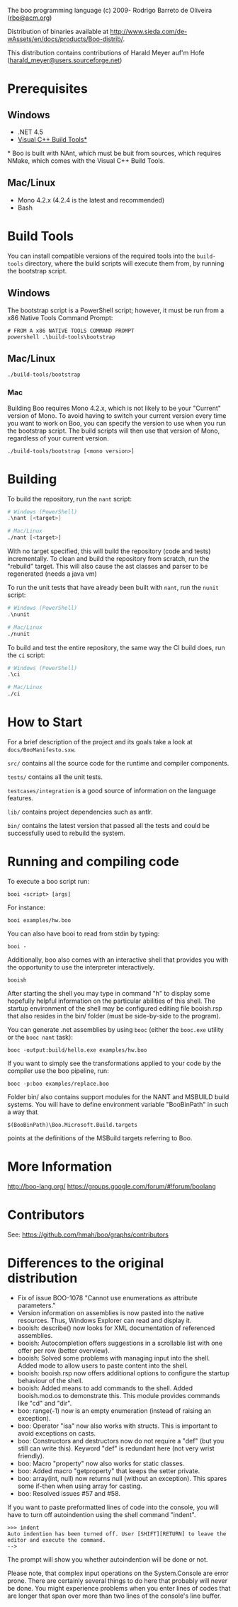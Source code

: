 The boo programming language (c) 2009- Rodrigo Barreto de Oliveira (rbo@acm.org)

Distribution of binaries available at
http://www.sieda.com/de-wAssets/en/docs/products/Boo-distrib/.

This distribution contains contributions of Harald Meyer auf'm Hofe (harald_meyer@users.sourceforge.net)

Prerequisites
=============

## Windows

- .NET 4.5
- [Visual C++ Build Tools*](http://landinghub.visualstudio.com/visual-cpp-build-tools)

\* Boo is built with NAnt, which must be buit from sources, which requires NMake, which comes with the Visual C++ Build Tools.

## Mac/Linux

- Mono 4.2.x (4.2.4 is the latest and recommended)
- Bash

Build Tools
==============

You can install compatible versions of the required tools into the ```build-tools``` directory, where the build scripts will execute them from, by running the bootstrap script.

## Windows
The bootstrap script is a PowerShell script; however, it must be run from a x86 Native Tools Command Prompt:
```
# FROM A x86 NATIVE TOOLS COMMAND PROMPT
powershell .\build-tools\bootstrap
```

## Mac/Linux

```
./build-tools/bootstrap
```

### Mac

Building Boo requires Mono 4.2.x, which is not likely to be your "Current" version of Mono. To avoid having to switch your current version every time you want to work on Boo, you can specify the version to use when you run the bootstrap script. The build scripts will then use that version of Mono, regardless of your current version.

```
./build-tools/bootstrap [<mono version>]
```

Building
========

To build the repository, run the ```nant``` script:

```PowerShell
# Windows (PowerShell)
.\nant [<target>]
```

```sh
# Mac/Linux
./nant [<target>]
```

With no target specified, this will build the repository (code and tests) incrementally. To clean and build the repository from scratch, run the "rebuild" target. This will also cause the ast classes and parser
to be regenerated (needs a java vm)

To run the unit tests that have already been built with ```nant```, run the ```nunit``` script:

```PowerShell
# Windows (PowerShell)
.\nunit
```

```sh
# Mac/Linux
./nunit
```

To build and test the entire repository, the same way the CI build does, run the ```ci``` script:

```PowerShell
# Windows (PowerShell)
.\ci
```

```sh
# Mac/Linux
./ci
```

How to Start
============

For a brief description of the project and its goals
take a look at `docs/BooManifesto.sxw`.

`src/` contains all the source code for the runtime and
compiler components.

`tests/` contains all the unit tests.

`testcases/integration` is a good source of information
on the language features.

`lib/` contains project dependencies such as antlr.

`bin/` contains the latest version that passed all the tests
and could be successfully used to rebuild the system.

Running and compiling code
==========================

To execute a boo script run:

	booi <script> [args]
	
For instance:

	booi examples/hw.boo	
	
You can also have booi to read from stdin by typing:

	booi -
	
Additionally, boo also comes with an interactive shell that
provides you with the opportunity to use the interpreter
interactively.

	booish
	
After starting the shell you may type in command "h" to
display some hopefully helpful information on the
particular abilities of this shell. The startup environment
of the shell may be configured editing file booish.rsp that
also resides in the bin/ folder (must be side-by-side to
the program).

You can generate .net assemblies by using `booc` (either
the `booc.exe` utility or the `booc nant` task):

	booc -output:build/hello.exe examples/hw.boo	
	
If you want to simply see the transformations applied to
your code by the compiler use the boo pipeline, run:

	booc -p:boo examples/replace.boo	
	
Folder bin/ also contains support modules for the NANT and
MSBUILD build systems. You will have to define environment
variable "BooBinPath" in such a way that

	$(BooBinPath)\Boo.Microsoft.Build.targets
	
points at the definitions of the MSBuild targets referring to
Boo.


More Information
================

http://boo-lang.org/
https://groups.google.com/forum/#!forum/boolang

Contributors
============

See: https://github.com/hmah/boo/graphs/contributors

Differences to the original distribution
=======================================


- Fix of issue BOO-1078 "Cannot use enumerations as attribute parameters."
- Version information on assemblies is now pasted into the native resources. Thus, Windows Explorer can read and display it.
- booish: describe() now looks for XML documentation of referenced assemblies.
- booish: Autocompletion offers suggestions in a scrollable list with one offer per row (better overview).
- booish: Solved some problems with managing input into the shell. Added mode to allow users to paste content into the shell.
- booish: booish.rsp now offers additional options to configure the startup behaviour of the shell.
- booish: Added means to add commands to the shell. Added booish.mod.os to demonstrate this. This module provides commands like "cd" and "dir".
- boo: range(-1) now is an empty enumeration (instead of raising an exception).
- boo: Operator "isa" now also works with structs. This is important to avoid exceptions on casts.
- boo: Constructors and destructors now do not require a "def" (but you still can write this). Keyword "def" is redundant here (not very wrist friendly).
- boo: Macro "property" now also works for static classes.
- boo: Added macro "getproperty" that keeps the setter private.
- boo: array(int, null) now returns null (without an exception). This spares some if-then when using array for casting.
- boo: Resolved issues #57 and #58.

If you want to paste preformatted lines of code into the console, you will have to turn
off autoindention using the shell command "indent".

	>>> indent
	Auto indention has been turned off. User [SHIFT][RETURN] to leave the editor and execute the command.
	-->

The prompt will show you whether autoindention will be done or not.

Please note, that complex input operations on the System.Console are error prone. There
are certainly several things to do here that probably will never be done. You might
experience problems when you enter lines of codes that are longer that span over more
than two lines of the console's line buffer.
